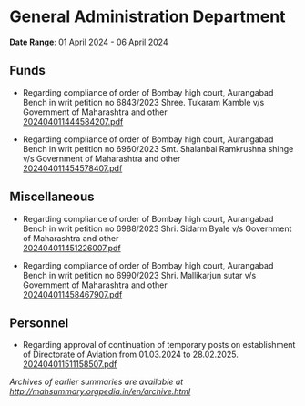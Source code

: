 # General Administration Department

**Date Range**: 01 April 2024 - 06 April 2024


## Funds
- Regarding compliance of order of Bombay high court, Aurangabad Bench in writ petition no 6843/2023 Shree. Tukaram Kamble v/s Government of Maharashtra and other\
  [202404011444584207.pdf](https://gr.maharashtra.gov.in/Site/Upload/Government%20Resolutions/English/202404011444584207.pdf)

- Regarding compliance of order of Bombay high court, Aurangabad Bench in writ petition no 6960/2023 Smt. Shalanbai Ramkrushna shinge v/s Government of Maharashtra and other\
  [202404011454578407.pdf](https://gr.maharashtra.gov.in/Site/Upload/Government%20Resolutions/English/202404011454578407.pdf)

## Miscellaneous
- Regarding compliance of order of Bombay high court, Aurangabad Bench in writ petition no 6988/2023 Shri. Sidarm Byale v/s Government of Maharashtra and other\
  [202404011451226007.pdf](https://gr.maharashtra.gov.in/Site/Upload/Government%20Resolutions/English/202404011451226007.pdf)

- Regarding compliance of order of Bombay high court, Aurangabad Bench in writ petition no 6990/2023 Shri. Mallikarjun sutar v/s Government of Maharashtra and other\
  [202404011458467907.pdf](https://gr.maharashtra.gov.in/Site/Upload/Government%20Resolutions/English/202404011458467907.pdf)

## Personnel
- Regarding approval of continuation of temporary posts on establishment of Directorate of Aviation from 01.03.2024 to 28.02.2025.\
  [202404011511158507.pdf](https://gr.maharashtra.gov.in/Site/Upload/Government%20Resolutions/English/202404011511158507.pdf)


*Archives of earlier summaries are available at http://mahsummary.orgpedia.in/en/archive.html*